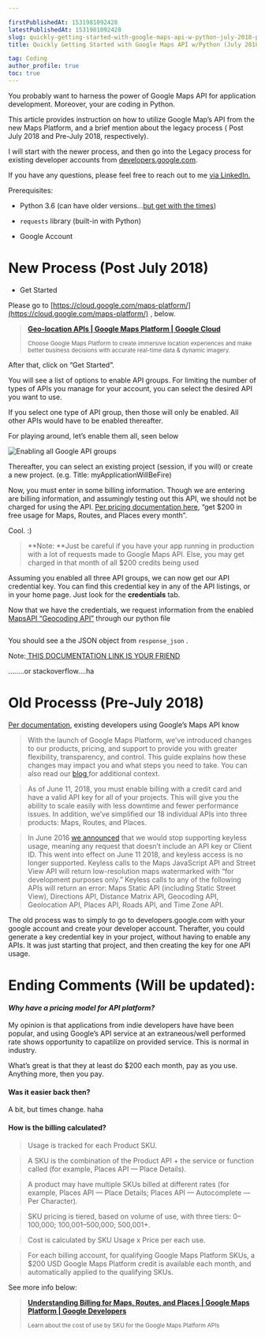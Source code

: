 ```yaml
---

firstPublishedAt: 1531981092428
latestPublishedAt: 1531981092428
slug: quickly-getting-started-with-google-maps-api-w-python-july-2018-platform
title: Quickly Getting Started with Google Maps API w/Python (July 2018 Platform)

tag: Coding
author_profile: true 
toc: true
---
```


You probably want to harness the power of Google Maps API for application development. Moreover, your are coding in Python.

This article provides instruction on how to utilize Google Map’s API from the new Maps Platform, and a brief mention about the legacy process ( Post July 2018 and Pre-July 2018, respectively).

I will start with the newer process, and then go into the Legacy process for existing developer accounts from [developers.google.com](https://developers.google.com/).

If you have any questions, please feel free to reach out to me [via LinkedIn.](https://www.linkedin.com/in/raulm8/)

Prerequisites:

- Python 3.6 (can have older versions…[but get with the times](https://www.linuxjournal.com/content/transitioning-python-3))

- `requests` library (built-in with Python)

- Google Account

# New Process (Post July 2018)

- Get Started

Please go to [https://cloud.google.com/maps-platform/](https://cloud.google.com/maps-platform/) , below.

> [**Geo-location APIs | Google Maps Platform | Google Cloud**](https://cloud.google.com/maps-platform/)
>
> <small>Choose Google Maps Platform to create immersive location experiences and make better business decisions with accurate real-time data & dynamic imagery.</small>

After that, click on “Get Started”.

You will see a list of options to enable API groups. For limiting the number of types of APIs you manage for your account, you can select the desired API you want to use.

If you select one type of API group, then those will only be enabled. All other APIs would have to be enabled thereafter.

For playing around, let’s enable them all, seen below

![Enabling all Google API groups](https://cdn-images-1.medium.com/max/1408/1*PtQxTkIdEjotTBOO5hTgIQ.png)

Thereafter, you can select an existing project (session, if you will) or create a new project. (e.g. Title: myApplicationWillBeFire)

Now, you must enter in some billing information. Though we are entering are billing information, and assumingly testing out this API, we should not be charged for using the API. [Per pricing documentation here](https://cloud.google.com/maps-platform/pricing/), “get \$200 in free usage for Maps, Routes, and Places every month”.

Cool. :)

> **Note: **Just be careful if you have your app running in production with a lot of requests made to Google Maps API. Else, you may get charged in that month of all \$200 credits being used

Assuming you enabled all three API groups, we can now get our API credential key. You can find this credential key in any of the API listings, or in your home page. Just look for the **credentials** tab.

Now that we have the credentials, we request information from the enabled [MapsAPI “Geocoding API”](https://developers.google.com/maps/documentation/geocoding/start) through our python file

<iframe
                width="0"
                height="0"
                src=""
                frameborder="0"
                allow="accelerometer; autoplay; encrypted-media; gyroscope; picture-in-picture"
                allowfullscreen
              ></iframe>

You should see a the JSON object from `response_json` .

Note:[ THIS DOCUMENTATION LINK IS YOUR FRIEND](https://developers.google.com/maps/documentation/)

……..or stackoverflow….ha

# **Old Processs (Pre-July 2018)**

[Per documentation](<https://cloud.google.com/maps-platform/user-guide/?__utma=102347093.1225766217.1531971273.1531974912.1531974912.1&__utmb=102347093.0.10.1531974912&__utmc=102347093&__utmx=-&__utmz=102347093.1531974912.1.1.utmcsr=(direct)|utmccn=(direct)|utmcmd=(none)&__utmv=-&__utmk=194186285&_ga=2.26811837.1017490544.1531971273-1225766217.1531971273>), existing developers using Google’s Maps API know

> With the launch of Google Maps Platform, we’ve introduced changes to our products, pricing, and support to provide you with greater flexibility, transparency, and control. This guide explains how these changes may impact you and what steps you need to take. You can also read our [blog ](https://mapsplatform.googleblog.com/2018/05/introducing-google-maps-platform.html)for additional context.

> As of June 11, 2018, you must enable billing with a credit card and have a valid API key for all of your projects. This will give you the ability to scale easily with less downtime and fewer performance issues. In addition, we’ve simplified our 18 individual APIs into three products: Maps, Routes, and Places.

> In June 2016 [we announced](https://maps-apis.googleblog.com/2016/06/building-for-scale-updates-to-google.html) that we would stop supporting keyless usage, meaning any request that doesn’t include an API key or Client ID. This went into effect on June 11 2018, and keyless access is no longer supported. Keyless calls to the Maps JavaScript API and Street View API will return low-resolution maps watermarked with “for development purposes only.” Keyless calls to any of the following APIs will return an error: Maps Static API (including Static Street View), Directions API, Distance Matrix API, Geocoding API, Geolocation API, Places API, Roads API, and Time Zone API.

The old process was to simply to go to developers.google.com with your google account and create your developer account. Therafter, you could generate a key credential key in your project, without having to enable any APIs. It was just starting that project, and then creating the key for one API usage.

# Ending Comments (Will be updated):

#### _Why have a pricing model for API platform?_

My opinion is that applications from indie developers have have been popular, and using Google’s API service at an extraneous/well performed rate shows opportunity to capatilize on provided service. This is normal in industry.

What’s great is that they at least do \$200 each month, pay as you use. Anything more, then you pay.

#### Was it easier back then?

A bit, but times change. haha

#### How is the billing calculated?

> Usage is tracked for each Product SKU.

> A SKU is the combination of the Product API + the service or function called (for example, Places API — Place Details).

> A product may have multiple SKUs billed at different rates (for example, Places API — Place Details; Places API — Autocomplete — Per Character).

> SKU pricing is tiered, based on volume of use, with three tiers: 0–100,000; 100,001–500,000; 500,001+.

> Cost is calculated by SKU Usage x Price per each use.

> For each billing account, for qualifying Google Maps Platform SKUs, a \$200 USD Google Maps Platform credit is available each month, and automatically applied to the qualifying SKUs.

See more info below:

> [**Understanding Billing for Maps, Routes, and Places | Google Maps Platform | Google Developers**](<https://developers.google.com/maps/billing/understanding-cost-of-use?__utma=236542612.1225766217.1531971273.1531974912.1531974912.1&__utmb=236542612.0.10.1531974912&__utmc=236542612&__utmx=-&__utmz=236542612.1531974912.1.1.utmcsr=(direct)|utmccn=(direct)|utmcmd=(none)&__utmv=-&__utmk=70452179&_ga=2.185321641.-1225766217.1531971273>)
>
> <small>Learn about the cost of use by SKU for the Google Maps Platform APIs</small>
